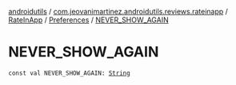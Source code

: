 [androidutils](../../../index.md) / [com.jeovanimartinez.androidutils.reviews.rateinapp](../../index.md) / [RateInApp](../index.md) / [Preferences](index.md) / [NEVER_SHOW_AGAIN](./-n-e-v-e-r_-s-h-o-w_-a-g-a-i-n.md)

# NEVER_SHOW_AGAIN

`const val NEVER_SHOW_AGAIN: `[`String`](https://kotlinlang.org/api/latest/jvm/stdlib/kotlin/-string/index.html)